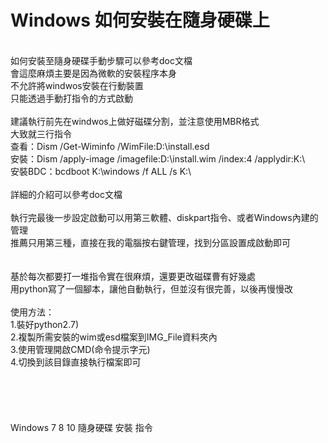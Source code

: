 # Windows 如何安裝在隨身硬碟上
<br>
如何安裝至隨身硬碟手動步驟可以參考doc文檔<br>
會這麼麻煩主要是因為微軟的安裝程序本身<br>
不允許將windwos安裝在行動裝置<br>
只能透過手動打指令的方式啟動<br>
<br>
建議執行前先在windwos上做好磁碟分割，並注意使用MBR格式<br>
大致就三行指令<br>
查看：Dism /Get-Wiminfo /WimFile:D:\install.esd<br>
安裝：Dism /apply-image /imagefile:D:\install.wim /index:4 /applydir:K:\<br>
安裝BDC：bcdboot K:\windows /f ALL /s K:\<br>
<br>
詳細的介紹可以參考doc文檔<br>
<br>
執行完最後一步設定啟動可以用第三軟體、diskpart指令、或者Windows內建的管理<br>
推薦只用第三種，直接在我的電腦按右鍵管理，找到分區設置成啟動即可<br>
<br>
<br>
基於每次都要打一堆指令實在很麻煩，還要更改磁碟曹有好幾處<br>
用python寫了一個腳本，讓他自動執行，但並沒有很完善，以後再慢慢改<br>
<br>
使用方法：<br>
1.裝好python2.7)<br>
2.複製所需安裝的wim或esd檔案到IMG_File資料夾內<br>
3.使用管理開啟CMD(命令提示字元)<br>
4.切換到該目錄直接執行檔案即可<br>
<br>
<br>
<br>
<br>
<br>
Windows 7 8 10 隨身硬碟 安裝 指令<br>
